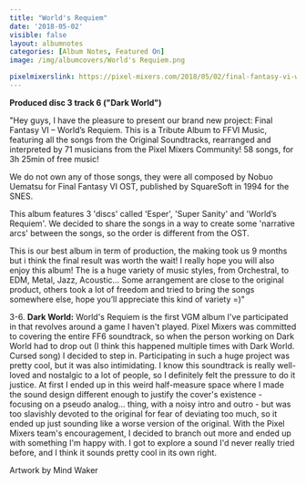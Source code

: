 ```yaml
---
title: "World's Requiem"
date: '2018-05-02'
visible: false
layout: albumnotes
categories: [Album Notes, Featured On]
image: /img/albumcovers/World's Requiem.png

pixelmixerslink: https://pixel-mixers.com/2018/05/02/final-fantasy-vi-worlds-requiem-tribute-album/
---
```

**Produced disc 3 track 6 ("Dark World")**

"Hey guys, I have the pleasure to present our brand new project:
Final Fantasy VI – World’s Requiem.
This is a Tribute Album to FFVI Music, featuring all the songs from the Original Soundtracks, rearranged and interpreted by 71 musicians from the Pixel Mixers Community!
58 songs, for 3h 25min of free music!

We do not own any of those songs, they were all composed by Nobuo Uematsu for Final Fantasy VI OST, published by SquareSoft in 1994 for the SNES.

This album features 3 'discs' called 'Esper', 'Super Sanity' and 'World’s Requiem'.
We decided to share the songs in a way to create some 'narrative arcs' between the songs, so the order is different from the OST.

This is our best album in term of production, the making took us 9 months but i think the final result was worth the wait! I really hope you will also enjoy this album!
The is a huge variety of music styles, from Orchestral, to EDM, Metal, Jazz, Acoustic…
Some arrangement are close to the original product, others took a lot of freedom and tried to bring the songs somewhere else, hope you’ll appreciate this kind of variety =)"

3-6\. **Dark World:** World's Requiem is the first VGM album I've participated in that revolves around a game I haven't played. Pixel Mixers was committed to covering the entire FF6 soundtrack, so when the person working on Dark World had to drop out (I think this happened multiple times with Dark World. Cursed song) I decided to step in. Participating in such a huge project was pretty cool, but it was also intimidating. I know this soundtrack is really well-loved and nostalgic to a lot of people, so I definitely felt the pressure to do it justice. At first I ended up in this weird half-measure space where I made the sound design different enough to justify the cover's existence - focusing on a pseudo analog... thing, with a noisy intro and outro - but was too slavishly devoted to the original for fear of deviating too much, so it ended up just sounding like a worse version of the original. With the Pixel Mixers team's encouragement, I decided to branch out more and ended up with something I'm happy with. I got to explore a sound I'd never really tried before, and I think it sounds pretty cool in its own right.

Artwork by Mind Waker
